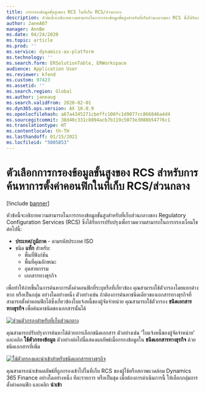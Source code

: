 ```yaml
---
title: การกรองข้อมูลขั้นสูงของ RCS ในที่เก็บ RCS/ส่วนกลาง
description: หัวข้อนี้จะอธิบายความสามารถในการกรองข้อมูลขั้นสูงสำหรับที่เก็บส่วนกลางของ RCS ซึ่งได้รับการปรับปรุงเพื่อรวมตัวกรองข้อมูลเพิ่มเติม
author: JaneA07
manager: AnnBe
ms.date: 04/24/2020
ms.topic: article
ms.prod: ''
ms.service: dynamics-ax-platform
ms.technology: ''
ms.search.form: ERSolutionTable, ERWorkspace
audience: Application User
ms.reviewer: kfend
ms.custom: 97423
ms.assetid: ''
ms.search.region: Global
ms.author: janeaug
ms.search.validFrom: 2020-02-01
ms.dyn365.ops.version: AX 10.0.9
ms.openlocfilehash: a67a4345271cbeffc100fc1d9077cc866846a4d4
ms.sourcegitcommit: 38d40c331c8894acb7b119c5073e3088b54776c1
ms.translationtype: HT
ms.contentlocale: th-TH
ms.lasthandoff: 01/15/2021
ms.locfileid: "5005853"
---
```

# <a name="rcs-enhanced-filtering-options-for-finding-configurations-in-the-rcsglobal-repository"></a>ตัวเลือกการกรองข้อมูลขั้นสูงของ RCS สำหรับการค้นหาการตั้งค่าคอนฟิกในที่เก็บ RCS/ส่วนกลาง

[!include [banner](../includes/banner.md)]

หัวข้อนี้จะอธิบายความสามารถในการกรองข้อมูลขั้นสูงสำหรับที่เก็บส่วนกลางของ Regulatory Configuration Services (RCS) ซึ่งได้รับการปรับปรุงเพื่อรวมความสามารถในการกรองเงื่อนไขต่อไปนี้: 
- **ประเทศ/ภูมิภาค** - ตามรหัสประเทศ ISO  
- ชนิด **แท็ก** สำหรับ:
  - พื้นที่ฟังก์ชัน
  - พื้นที่คุณลักษณะ
  - อุตสาหกรรม 
  - เอกสารทางธุรกิจ 

เพื่อทำให้ง่ายขึ้นในการค้นหาการตั้งค่าคอนฟิกที่ระบุหรือที่เกี่ยวข้อง คุณสามารถใช้ตัวกรองโดยแยกต่างหาก หรือเป็นกลุ่ม อย่างใดอย่างหนึ่ง ตัวอย่างเช่น ถ้าต้องการค้นหาชนิดเดียวของเอกสารทางธุรกิจที่สามารถตั้งค่าคอนฟิกได้ซึ่งเกี่ยวข้องใบแจ้งหนี้ของผู้จัดจำหน่าย คุณสามารถใช้ตัวกรอง **ชนิดเอกสารทางธุรกิจ** เพื่อค้นหาชนิดของเอกสารนั้นได้ 

[![ส่วนตัวกรองสำหรับที่เก็บส่วนกลาง](media/rcs-enhanced-filter-section.JPG)](./media/rcs-enhanced-filter-section.JPG) 

คุณสามารถปรับปรุงการค้นหาได้ด้วยการเลือกชนิดเอกสาร ตัวอย่างเช่น 'ใบแจ้งหนี้ของผู้จัดจำหน่าย' และคลิก **ใช้ตัวกรองข้อมูล** ตัวอย่างต่อไปนี้แสดงผลลัพธ์เมื่อกรองข้อมูลใน **ชนิดเอกสารทางธุรกิจ** ด้วยชนิดเอกสารที่เพิ่ม 

[![ใช้ตัวกรองและนำเข้าสำหรับชนิดเอกสารทางธุรกิจ](media/rcs-enhanced-filtering-applied.JPG)](./media/rcs-enhanced-filtering-applied.JPG) 

คุณสามารถนำเข้าผลลัพธ์ที่ถูกกรองเข้าไปในที่เก็บ RCS ของผู้ใช้หรือสภาพแวดล้อม Dynamics 365 Finance อย่างใดอย่างหนึ่ง ทีละรายการ หรือเป็นชุด เมื่อต้องการดำเนินการนี้ ให้เลือกกลุ่มการตั้งค่าคอนฟิก และคลิก **นำเข้า**
